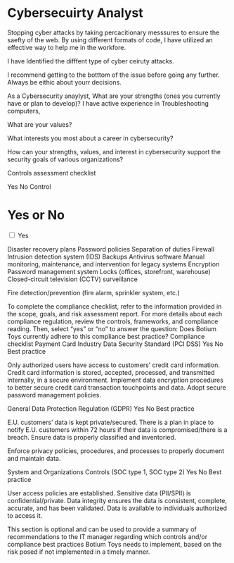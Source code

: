 <htmk>
<body>

<h1> Cybersecuirty Analyst </h1>

<p>Stopping cyber attacks by taking percacitionary messsures to ensure the saefty of the web. By using different formats of code, I have utilized an effective way to help me in the workfore.</p>


<p>I have Identified the difffent type of cyber ceiruty attacks.</p>


<p>I recommend getting to the botttom of the issue before going any further. Always be eithic about yourr decisions.</p>

As a Cybersecurity anaylyst, 
What are your strengths (ones you currently have or plan to develop)?
I have active experience in Troubleshooting computers, 

What are your values?

What interests you most about a career in cybersecurity?

How can your strengths, values, and interest in cybersecurity support the security goals of various organizations?


Controls assessment checklist

Yes No Control
<h1>Yes or No</h1>
<form action="/action_page.php">
  <input type="checkbox" id="yes1" name="yes1" value="yes">
  <label for="checkbox1"> Yes</label><br>
</form>

  
Disaster recovery plans
Password policies
Separation of duties
Firewall
Intrusion detection system (IDS)
Backups
Antivirus software
Manual monitoring, maintenance, and intervention for legacy
systems
Encryption
Password management system
Locks (offices, storefront, warehouse)
Closed-circuit television (CCTV) surveillance

Fire detection/prevention (fire alarm, sprinkler system, etc.)

To complete the compliance checklist, refer to the information provided in the scope,
goals, and risk assessment report. For more details about each compliance regulation,
review the controls, frameworks, and compliance reading.
Then, select “yes” or “no” to answer the question: Does Botium Toys currently adhere
to this compliance best practice?
Compliance checklist
Payment Card Industry Data Security Standard (PCI DSS)
Yes No Best practice

Only authorized users have access to customers’ credit card
information.
Credit card information is stored, accepted, processed, and
transmitted internally, in a secure environment.
Implement data encryption procedures to better secure credit card
transaction touchpoints and data.
Adopt secure password management policies.

General Data Protection Regulation (GDPR)
Yes No Best practice

E.U. customers’ data is kept private/secured.
There is a plan in place to notify E.U. customers within 72 hours if
their data is compromised/there is a breach.
Ensure data is properly classified and inventoried.

Enforce privacy policies, procedures, and processes to properly
document and maintain data.

System and Organizations Controls (SOC type 1, SOC type 2)
Yes No Best practice

User access policies are established.
Sensitive data (PII/SPII) is confidential/private.
Data integrity ensures the data is consistent, complete, accurate,
and has been validated.
Data is available to individuals authorized to access it.

This section is optional and can be used to provide a summary of recommendations to
the IT manager regarding which controls and/or compliance best practices Botium
Toys needs to implement, based on the risk posed if not implemented in a timely
manner.
</body>
</html>
